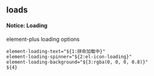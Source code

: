 ## loads
#### Notice: Loading
element-plus loading options
```
element-loading-text="${1:拼命加载中}"
element-loading-spinner="${2:el-icon-loading}"
element-loading-background="${3:rgba(0, 0, 0, 0.8)}"
${4}
```